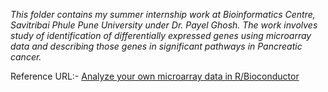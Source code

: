 _This folder contains my summer internship work at Bioinformatics Centre, Savitribai Phule Pune University under Dr. Payel Ghosh. 
The work involves study of identification of differentially expressed genes using microarray data and describing those genes in significant pathways in Pancreatic cancer._

Reference URL:- [Analyze your own microarray data in R/Bioconductor](https://wiki.bits.vib.be/index.php/Analyze_your_own_microarray_data_in_R/Bioconductor)

